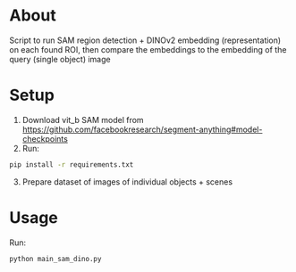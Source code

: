 # About

Script to run SAM region detection + DINOv2 embedding (representation) on each found ROI, then compare the embeddings to the embedding of the query (single object) image

# Setup

1. Download vit_b SAM model from https://github.com/facebookresearch/segment-anything#model-checkpoints
2. Run:
```bash
pip install -r requirements.txt
```
3. Prepare dataset of images of individual objects + scenes

# Usage

Run:
```bash
python main_sam_dino.py
```